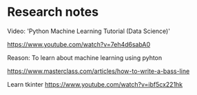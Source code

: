 # Research notes

Video: 'Python Machine Learning Tutorial (Data Science)'

https://www.youtube.com/watch?v=7eh4d6sabA0

Reason: To learn about machine learning using pyhton


https://www.masterclass.com/articles/how-to-write-a-bass-line


Learn tkinter
https://www.youtube.com/watch?v=ibf5cx221hk
